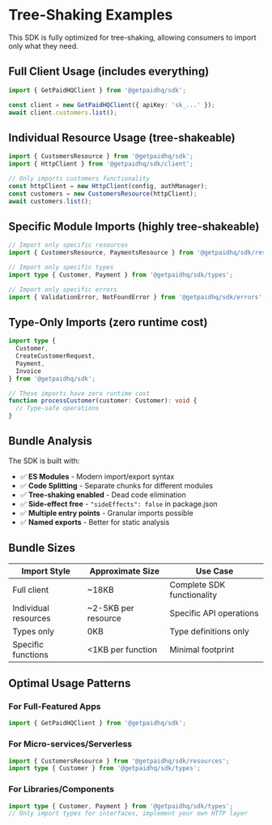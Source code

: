 # Tree-Shaking Examples

This SDK is fully optimized for tree-shaking, allowing consumers to import only what they need.

## Full Client Usage (includes everything)

```typescript
import { GetPaidHQClient } from '@getpaidhq/sdk';

const client = new GetPaidHQClient({ apiKey: 'sk_...' });
await client.customers.list();
```

## Individual Resource Usage (tree-shakeable)

```typescript
import { CustomersResource } from '@getpaidhq/sdk';
import { HttpClient } from '@getpaidhq/sdk/client';

// Only imports customers functionality
const httpClient = new HttpClient(config, authManager);
const customers = new CustomersResource(httpClient);
await customers.list();
```

## Specific Module Imports (highly tree-shakeable)

```typescript
// Import only specific resources
import { CustomersResource, PaymentsResource } from '@getpaidhq/sdk/resources';

// Import only specific types
import type { Customer, Payment } from '@getpaidhq/sdk/types';

// Import only specific errors
import { ValidationError, NotFoundError } from '@getpaidhq/sdk/errors';
```

## Type-Only Imports (zero runtime cost)

```typescript
import type {
  Customer,
  CreateCustomerRequest,
  Payment,
  Invoice
} from '@getpaidhq/sdk';

// These imports have zero runtime cost
function processCustomer(customer: Customer): void {
  // Type-safe operations
}
```

## Bundle Analysis

The SDK is built with:
- ✅ **ES Modules** - Modern import/export syntax
- ✅ **Code Splitting** - Separate chunks for different modules
- ✅ **Tree-shaking enabled** - Dead code elimination
- ✅ **Side-effect free** - `"sideEffects": false` in package.json
- ✅ **Multiple entry points** - Granular imports possible
- ✅ **Named exports** - Better for static analysis

## Bundle Sizes

| Import Style | Approximate Size | Use Case |
|--------------|------------------|----------|
| Full client | ~18KB | Complete SDK functionality |
| Individual resources | ~2-5KB per resource | Specific API operations |
| Types only | 0KB | Type definitions only |
| Specific functions | <1KB per function | Minimal footprint |

## Optimal Usage Patterns

### For Full-Featured Apps
```typescript
import { GetPaidHQClient } from '@getpaidhq/sdk';
```

### For Micro-services/Serverless
```typescript
import { CustomersResource } from '@getpaidhq/sdk/resources';
import type { Customer } from '@getpaidhq/sdk/types';
```

### For Libraries/Components
```typescript
import type { Customer, Payment } from '@getpaidhq/sdk/types';
// Only import types for interfaces, implement your own HTTP layer
```